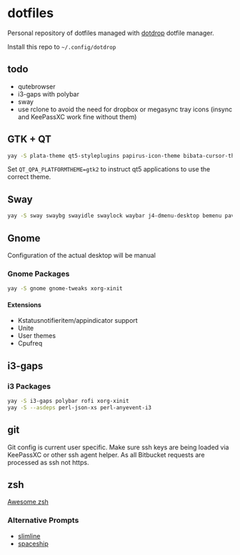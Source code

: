 # dotfiles

Personal repository of dotfiles managed with
[dotdrop](https://github.com/deadc0de6/dotdrop) dotfile manager.

Install this repo to `~/.config/dotdrop`

## todo

- qutebrowser
- i3-gaps with polybar
- sway
- use rclone to avoid the need for dropbox or megasync tray icons (insync and KeePassXC work fine without them)

## GTK + QT

```sh
yay -S plata-theme qt5-styleplugins papirus-icon-theme bibata-cursor-theme
```

Set `QT_QPA_PLATFORMTHEME=gtk2` to instruct qt5 applications to use the correct theme.

## Sway

```sh
yay -S sway swaybg swayidle swaylock waybar j4-dmenu-desktop bemenu pavucontrol gohufont
```

## Gnome

Configuration of the actual desktop will be manual

### Gnome Packages

```sh
yay -S gnome gnome-tweaks xorg-xinit
```

#### Extensions

- Kstatusnotifieritem/appindicator support
- Unite
- User themes
- Cpufreq

## i3-gaps

### i3 Packages

```sh
yay -S i3-gaps polybar rofi xorg-xinit
yay -S --asdeps perl-json-xs perl-anyevent-i3
```

## git

Git config is current user specific. Make sure ssh keys are being loaded via KeePassXC or other ssh agent helper. As all Bitbucket requests are processed as ssh not https.

## zsh

[Awesome zsh](https://github.com/unixorn/awesome-zsh-plugins)

### Alternative Prompts

- [slimline](https://github.com/mgee/slimline)
- [spaceship](https://github.com/denysdovhan/spaceship-prompt)
